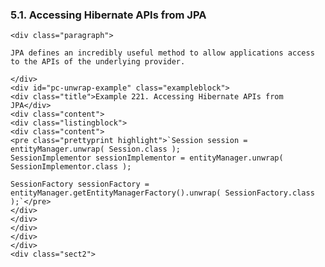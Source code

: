  ### 5.1. Accessing Hibernate APIs from JPA

    <div class="paragraph">

    JPA defines an incredibly useful method to allow applications access to the APIs of the underlying provider.

    </div>
    <div id="pc-unwrap-example" class="exampleblock">
    <div class="title">Example 221. Accessing Hibernate APIs from JPA</div>
    <div class="content">
    <div class="listingblock">
    <div class="content">
    <pre class="prettyprint highlight">`Session session = entityManager.unwrap( Session.class );
    SessionImplementor sessionImplementor = entityManager.unwrap( SessionImplementor.class );

    SessionFactory sessionFactory = entityManager.getEntityManagerFactory().unwrap( SessionFactory.class );`</pre>
    </div>
    </div>
    </div>
    </div>
    </div>
    <div class="sect2">